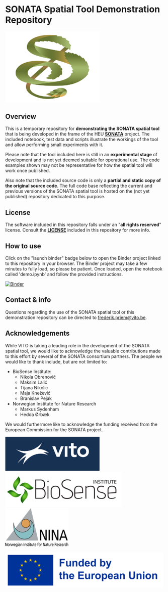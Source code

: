 # SONATA Spatial Tool Demonstration Repository

<img src="img/logo-SONATA-jpeg.jpg" width="300">

## Overview
This is a temporary repository for __demonstrating the SONATA spatial tool__ that is being developed in the frame of the HEU [__SONATA__](https://sonata-nbs.com/) project. The included notebook, test data and scripts illustrate the workings of the tool and allow performing small experiments with it.

Please note that the tool included here is still in an __experimental stage__ of development and is not yet deemed suitable for operational use. The code examples shown may not be representative for how the spatial tool will work once published.

Also note that the included source code is only a __partial and static copy of the original source code__. The full code base reflecting the current and previous versions of the SONATA spatial tool is hosted on the (not yet published) repository dedicated to this purpose.

## License
The software included in this repository falls under an "__all rights reserved__" license. Consult the [__LICENSE__](LICENSE) included in this repository for more info.

## How to use
Click on the "launch binder" badge below to open the Binder project linked to this repository in your browser. The Binder project may take a few minutes to fully load, so please be patient. Once loaded, open the notebook called 'demo.ipynb' and follow the provided instructions.

[![Binder](https://mybinder.org/badge_logo.svg)](https://mybinder.org/v2/gh/frederikpriem/sonata-spatial-tool-demo/HEAD)

## Contact & info
Questions regarding the use of the SONATA spatial tool or this demonstration repository can be
directed to [frederik.priem@vito.be](frederik.priem@vito.be).

## Acknowledgements
While VITO is taking a leading role in the development of the SONATA spatial tool, we would like to acknowledge the valuable contributions made to this effort by several of the SONATA consortium partners. The people we would like to thank include, but are not limited to:

- BioSense Institute:
    - Nikola Obrenović
    - Maksim Lalić
    - Tijana Nikolic
    - Maja Knežević
    - Branislav Pejak
- Norwegian Institute for Nature Research
    - Markus Sydenham
    - Hedda Ørbæk

We would furthermore like to acknowledge the funding received from the European Commission for the SONATA project.

<p float="left">
  <img src="img/Vito-Logo_White_blue background.png" width="300" style="margin-right: 5%;">
  <img src="img/Institute_BioSense_Logo.png" width="370" style="margin-right: 5%;">
  <img src="img/NINAlogo_text_black.png" width="200" style="background-color: white;">
</p>

<img src="img/EN_FundedbytheEU_RGB_POS.png" width="600">
